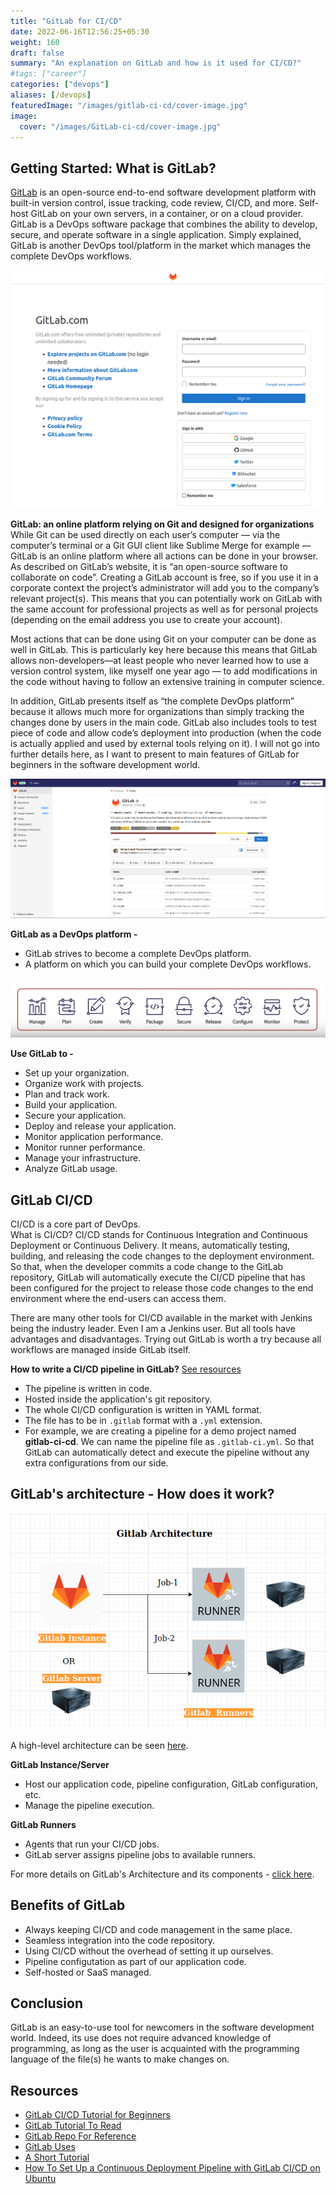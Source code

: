 ```yaml
---
title: "GitLab for CI/CD"
date: 2022-06-16T12:56:25+05:30
weight: 160
draft: false
summary: "An explanation on GitLab and how is it used for CI/CD?"
#tags: ["career"]
categories: ["devops"]
aliases: [/devops]
featuredImage: "/images/gitlab-ci-cd/cover-image.jpg"
image:
  cover: "/images/GitLab-ci-cd/cover-image.jpg"
---
```


## Getting Started: What is GitLab?

[GitLab](https://about.GitLab.com/) is an open-source end-to-end software development platform with built-in version control, issue tracking, code review, CI/CD, and more. Self-host GitLab on your own servers, in a container, or on a cloud provider. GitLab is a DevOps software package that combines the ability to develop, secure, and operate software in a single application. Simply explained, GitLab is another DevOps tool/platform in the market which manages the complete DevOps workflows.

![Gitlab Sign-in page](/images/gitlab-ci-cd/sign-in-pg.png "GitLab Sign-in page")

**GitLab: an online platform relying on Git and designed for organizations**  
While Git can be used directly on each user’s computer — via the computer’s terminal or a Git GUI client like Sublime Merge for example — GitLab is an online platform where all actions can be done in your browser. As described on GitLab’s website, it is “an open-source software to collaborate on code”. Creating a GitLab account is free, so if you use it in a corporate context the project’s administrator will add you to the company’s relevant project(s). This means that you can potentially work on GitLab with the same account for professional projects as well as for personal projects (depending on the email address you use to create your account).

Most actions that can be done using Git on your computer can be done as well in GitLab. This is particularly key here because this means that GitLab allows non-developers—at least people who never learned how to use a version control system, like myself one year ago — to add modifications in the code without having to follow an extensive training in computer science.

In addition, GitLab presents itself as “the complete DevOps platform” because it allows much more for organizations than simply tracking the changes done by users in the main code. GitLab also includes tools to test piece of code and allow code’s deployment into production (when the code is actually applied and used by external tools relying on it). I will not go into further details here, as I want to present to main features of GitLab for beginners in the software development world.

![An overview of the GitLab Project](/images/gitlab-ci-cd/overview.png "An overview of GitLab Project")

**GitLab as a DevOps platform -**

- GitLab strives to become a complete DevOps platform.
- A platform on which you can build your complete DevOps workflows.

![GitLab workflow](/images/gitlab-ci-cd/gitlab.png "GitLab Workflow")

**Use GitLab to -**

- Set up your organization.
- Organize work with projects.
- Plan and track work.
- Build your application.
- Secure your application.
- Deploy and release your application.
- Monitor application performance.
- Monitor runner performance.
- Manage your infrastructure.
- Analyze GitLab usage.

## GitLab CI/CD

CI/CD is a core part of DevOps.  
What is CI/CD? CI/CD stands for Continuous Integration and Continuous Deployment or Continuous Delivery. It means, automatically testing, building, and releasing the code changes to the deployment environment. So that, when the developer commits a code change to the GitLab repository, GitLab will automatically execute the CI/CD pipeline that has been configured for the project to release those code changes to the end environment where the end-users can access them.

There are many other tools for CI/CD available in the market with Jenkins being the industry leader. Even I am a Jenkins user. But all tools have advantages and disadvantages. Trying out GitLab is worth a try because all workflows are managed inside GitLab itself.

**How to write a CI/CD pipeline in GitLab?** [See resources](#resources)

- The pipeline is written in code.
- Hosted inside the application's git repository.
- The whole CI/CD configuration is written in YAML format.
- The file has to be in `.gitlab` format with a `.yml` extension.
- For example, we are creating a pipeline for a demo project named **gitlab-ci-cd**. We can name the pipeline file as `.gitlab-ci.yml`. So that GitLab can automatically detect and execute the pipeline without any extra configurations from our side.

## GitLab's architecture - How does it work?

![GitLab Architecture](/images/gitlab-ci-cd/architecture.png "Architecture diagram of Gitlab")

A high-level architecture can be seen [here](https://docs.gitlab.com/ee/development/img/architecture_simplified_v14_9.png).

**GitLab Instance/Server**

- Host our application code, pipeline configuration, GitLab configuration, etc.
- Manage the pipeline execution.

**GitLab Runners**

- Agents that run your CI/CD jobs.
- GitLab server assigns pipeline jobs to available runners.

For more details on GitLab's Architecture and its components - [click here](https://docs.gitlab.com/ee/development/architecture.html).

## Benefits of GitLab

- Always keeping CI/CD and code management in the same place.
- Seamless integration into the code repository.
- Using CI/CD without the overhead of setting it up ourselves.
- Pipeline configutation as part of our application code.
- Self-hosted or SaaS managed.

## Conclusion

GitLab is an easy-to-use tool for newcomers in the software development world. Indeed, its use does not require advanced knowledge of programming, as long as the user is acquainted with the programming language of the file(s) he wants to make changes on.

## Resources

- [GitLab CI/CD Tutorial for Beginners](https://youtu.be/qP8kir2GUgo)
- [GitLab Tutorial To Read](https://www.tutorialspoint.com/GitLab/index.htm)
- [GitLab Repo For Reference](https://gitlab.com/nanuchi/gitlab-cicd-crash-course)
- [GitLab Uses](https://docs.gitlab.com/ee/user/)
- [A Short Tutorial](https://luong-komorebi.github.io/Short-Gitlab-Tutorial/)
- [How To Set Up a Continuous Deployment Pipeline with GitLab CI/CD on Ubuntu](https://www.digitalocean.com/community/tutorials/how-to-set-up-a-continuous-deployment-pipeline-with-gitlab-ci-cd-on-ubuntu-18-04)
